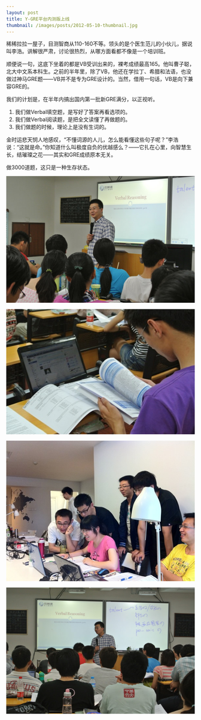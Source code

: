 ```yaml
---
layout: post
title: Y-GRE平台内测版上线
thumbnail: /images/posts/2012-05-10-thumbnail.jpg
---
```


稀稀拉拉一屋子，目测智商从110-160不等。领头的是个医生范儿的小伙儿，据说叫李浩。讲解很严肃，讨论很热烈，从哪方面看都不像是一个培训班。

<!--more-->

顺便说一句，这底下坐着的都是VB受训出来的，裸考成绩最高165。他叫曹子聪，北大中文系本科生。之前的半年里，除了VB，他还在学拉丁、希腊和法语，也没做过神马GRE题——VB并不是专为GRE设计的。当然，借用一句话，VB是向下兼容GRE的。

我们的计划是，在半年内搞出国内第一批新GRE满分，以正视听。

1. 我们做Verbal填空题，是写好了答案再看选项的。
2. 我们做Verbal阅读题，是把全文读懂了再做题的。
3. 我们做题的时候，理论上是没有生词的。

金时运悲天悯人地感叹，“不懂词源的人儿，怎么能看懂这些句子呢？”李浩说：“这就是命。”你知道什么叫极度自负的优越感么？——它扎在心里，向智慧生长，结璀璨之花——其实和GRE成绩原本无关。

做3000道题，这只是一种生存状态。

![Figure 1](/images/posts/2012-05-10-1.jpg)

![Figure 2](/images/posts/2012-05-10-2.jpg)

![Figure 3](/images/posts/2012-05-10-3.jpg)

![Figure 4](/images/posts/2012-05-10-4.jpg)